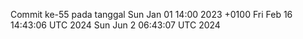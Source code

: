 Commit ke-55 pada tanggal Sun Jan 01 14:00 2023 +0100
Fri Feb 16 14:43:06 UTC 2024
Sun Jun  2 06:43:07 UTC 2024
